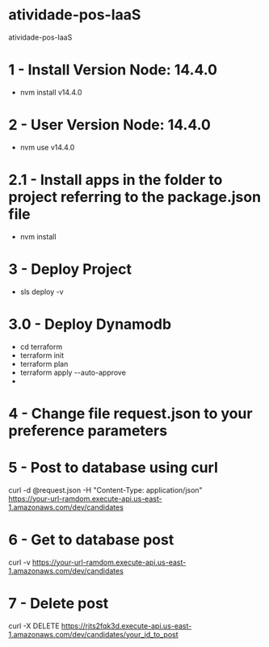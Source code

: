 # atividade-pos-IaaS
atividade-pos-IaaS

# 1 - Install Version Node: 14.4.0

- nvm install v14.4.0

# 2 - User Version Node: 14.4.0

- nvm use v14.4.0

# 2.1 - Install apps in the folder to project referring to the package.json file

- nvm install

# 3 - Deploy Project

- sls deploy -v 

# 3.0 - Deploy Dynamodb

- cd terraform
- terraform init
- terraform plan
- terraform apply --auto-approve
- 
# 4 - Change file request.json to your preference parameters

# 5 - Post to database using curl

curl -d @request.json -H "Content-Type: application/json" \
https://your-url-ramdom.execute-api.us-east-1.amazonaws.com/dev/candidates

# 6 - Get to database post

curl -v https://your-url-ramdom.execute-api.us-east-1.amazonaws.com/dev/candidates

# 7 - Delete post

curl -X DELETE https://rjts2fqk3d.execute-api.us-east-1.amazonaws.com/dev/candidates/your_id_to_post
